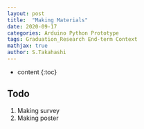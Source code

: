 ```yaml
---
layout: post
title:  "Making Materials"
date: 2020-09-17
categories: Arduino Python Prototype
tags: Graduation_Research End-term Context
mathjax: true
author: S.Takahashi
---
```


* content
{:toc}

## Todo
1. Making survey
2. Making poster